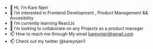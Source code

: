- 👋 Hi, I’m Kare Njeri
- 👀 I’m interested in Frontend Development , Product Management && Accesibility 
- 🌱 I’m currently learning ReactJs 
- 💞️ I’m looking to collaborate on any Projects as a product manager 
- 📫 How to reach me through My email kareynjeri@gmail.com
- 📫 Check out my twitter @kareynjeri1

<!---
kareynjeri/kareynjeri is a ✨ special ✨ repository because its `README.md` (this file) appears on your GitHub profile.
You can click the Preview link to take a look at your changes.
--->
